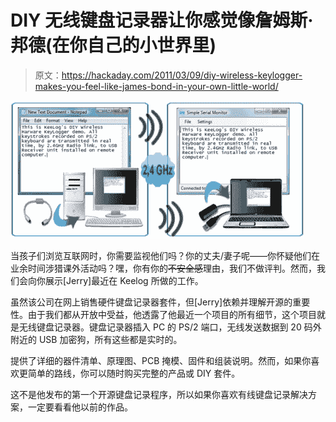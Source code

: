 # DIY 无线键盘记录器让你感觉像詹姆斯·邦德(在你自己的小世界里)

> 原文：<https://hackaday.com/2011/03/09/diy-wireless-keylogger-makes-you-feel-like-james-bond-in-your-own-little-world/>

![wireless_keylogger](img/0f5d36ccb05e94fe3ca7b89bc8d6b165.png "wireless_keylogger")

当孩子们浏览互联网时，你需要监视他们吗？你的丈夫/妻子呢——你怀疑他们在业余时间涉猎课外活动吗？嘿，你有你的~~不安全感~~理由，我们不做评判。然而，我们会向你展示[Jerry]最近在 Keelog 所做的工作。

虽然该公司在网上销售硬件键盘记录器套件，但[Jerry]依赖并理解开源的重要性。由于我们都从开放中受益，他透露了他最近一个项目的所有细节，这个项目就是无线键盘记录器。键盘记录器插入 PC 的 PS/2 端口，无线发送数据到 20 码外附近的 USB 加密狗，所有这些都是实时的。

提供了详细的器件清单、原理图、PCB 掩模、固件和组装说明。然而，如果你喜欢更简单的路线，你可以随时购买完整的产品或 DIY 套件。

这不是他发布的第一个开源键盘记录程序，所以如果你喜欢有线键盘记录解决方案，一定要看看他以前的作品。